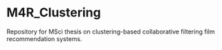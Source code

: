 # M4R_Clustering
Repository for MSci thesis on clustering-based collaborative filtering film recommendation systems.
